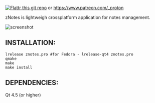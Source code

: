[![Flattr this git repo](http://api.flattr.com/button/flattr-badge-large.png)](https://flattr.com/submit/auto?user_id=proton&url=https://github.com/proton/zNotes/&title=zNotes&language=&tags=github&category=software) or https://www.patreon.com/_proton

zNotes is lightweigh crossplatform application for notes management.

![screenshot](https://github.com/proton/zNotes/blob/master/screenshot.png?raw=true)

## INSTALLATION:

    lrelease znotes.pro #for Fedora - lrelease-qt4 znotes.pro
    qmake
    make
    make install

## DEPENDENCIES:

Qt 4.5 (or higher)
